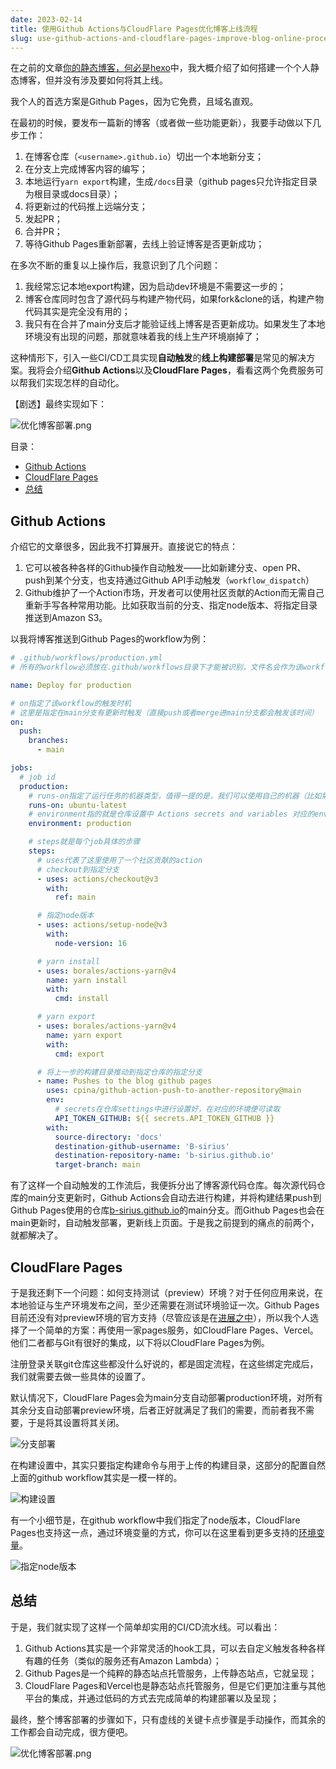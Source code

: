 ```yaml
---
date: 2023-02-14
title: 使用Github Actions与CloudFlare Pages优化博客上线流程
slug: use-github-actions-and-cloudflare-pages-improve-blog-online-process
---
```


在之前的文章[你的静态博客，何必是hexo](https://b-sirius.github.io/posts/use-nextjs-create-SSG-blog)中，我大概介绍了如何搭建一个个人静态博客，但并没有涉及要如何将其上线。

我个人的首选方案是Github Pages，因为它免费，且域名直观。

在最初的时候，要发布一篇新的博客（或者做一些功能更新），我要手动做以下几步工作：

1. 在博客仓库（`<username>.github.io`）切出一个本地新分支；
2. 在分支上完成博客内容的编写；
3. 本地运行`yarn export`构建，生成`/docs`目录（github pages只允许指定目录为根目录或docs目录）；
4. 将更新过的代码推上远端分支；
5. 发起PR；
6. 合并PR；
7. 等待Github Pages重新部署，去线上验证博客是否更新成功；

在多次不断的重复以上操作后，我意识到了几个问题：

1. 我经常忘记本地export构建，因为启动dev环境是不需要这一步的；
2. 博客仓库同时包含了源代码与构建产物代码，如果fork&clone的话，构建产物代码其实是完全没有用的；
3. 我只有在合并了main分支后才能验证线上博客是否更新成功。如果发生了本地环境没有出现的问题，那就意味着我的线上生产环境崩掉了；

这种情形下，引入一些CI/CD工具实现**自动触发**的**线上构建部署**是常见的解决方案。我将会介绍**Github Actions**以及**CloudFlare Pages**，看看这两个免费服务可以帮我们实现怎样的自动化。

【剧透】最终实现如下：

![优化博客部署.png](https://s2.loli.net/2023/02/14/iljSW7nucVfgAF1.png)

目录：

- [Github Actions](#github-actions)
- [CloudFlare Pages](#cloudflare-pages)
- [总结](#总结)


## Github Actions

介绍它的文章很多，因此我不打算展开。直接说它的特点：

1. 它可以被各种各样的Github操作自动触发——比如新建分支、open PR、push到某个分支，也支持通过Github API手动触发（`workflow_dispatch`）
2. Github维护了一个Action市场，开发者可以使用社区贡献的Action而无需自己重新手写各种常用功能。比如获取当前的分支、指定node版本、将指定目录推送到Amazon S3。

以我将博客推送到Github Pages的workflow为例：

```yml
# .github/workflows/production.yml
# 所有的workflow必须放在.github/workflows目录下才能被识别，文件名会作为该workflow的名称

name: Deploy for production

# on指定了该workflow的触发时机
# 这里是指定在main分支有更新时触发（直接push或者merge进main分支都会触发该时间）
on:
  push:
    branches:
      - main

jobs:
  # job id
  production:
    # runs-on指定了运行任务的机器类型，值得一提的是，我们可以使用自己的机器（比如需要支持内网环境），更多可以去了解“self-hosted runner”
    runs-on: ubuntu-latest
    # environment指的就是仓库设置中 Actions secrets and variables 对应的environment，用于区分变量环境
    environment: production

    # steps就是每个job具体的步骤
    steps:
      # uses代表了这里使用了一个社区贡献的action
      # checkout到指定分支
      - uses: actions/checkout@v3
        with:
          ref: main

      # 指定node版本
      - uses: actions/setup-node@v3
        with:
          node-version: 16

      # yarn install
      - uses: borales/actions-yarn@v4
        name: yarn install
        with:
          cmd: install

      # yarn export
      - uses: borales/actions-yarn@v4
        name: yarn export
        with:
          cmd: export

      # 将上一步的构建目录推动到指定仓库的指定分支
      - name: Pushes to the blog github pages
        uses: cpina/github-action-push-to-another-repository@main
        env:
          # secrets在仓库settings中进行设置好，在对应的环境便可读取
          API_TOKEN_GITHUB: ${{ secrets.API_TOKEN_GITHUB }}
        with:
          source-directory: 'docs'
          destination-github-username: 'B-sirius'
          destination-repository-name: 'b-sirius.github.io'
          target-branch: main
```

有了这样一个自动触发的工作流后，我便拆分出了博客源代码仓库。每次源代码仓库的main分支更新时，Github Actions会自动去进行构建，并将构建结果push到Github Pages使用的仓库[b-sirius.github.io](https://github.com/B-sirius/b-sirius.github.io)的main分支。而Github Pages也会在main更新时，自动触发部署，更新线上页面。于是我之前提到的痛点的前两个，就都解决了。

## CloudFlare Pages

于是我还剩下一个问题：如何支持测试（preview）环境？对于任何应用来说，在本地验证与生产环境发布之间，至少还需要在测试环境验证一次。Github Pages目前还没有对preview环境的官方支持（尽管应该是在[进展之中](https://github.com/community/community/discussions/7730)），所以我个人选择了一个简单的方案：再使用一家pages服务，如CloudFlare Pages、Vercel。他们二者都与Git有很好的集成，以下将以CloudFlare Pages为例。

注册登录关联git仓库这些都没什么好说的，都是固定流程，在这些绑定完成后，我们就需要去做一些具体的设置了。

默认情况下，CloudFlare Pages会为main分支自动部署production环境，对所有其余分支自动部署preview环境，后者正好就满足了我们的需要，而前者我不需要，于是将其设置将其关闭。

![分支部署](https://s2.loli.net/2023/02/14/HVPWFqh7Gwstz1J.png)

在构建设置中，其实只要指定构建命令与用于上传的构建目录，这部分的配置自然上面的github workflow其实是一模一样的。

![构建设置](https://s2.loli.net/2023/02/14/ZantFJBoziTp5XS.png)

有一个小细节是，在github workflow中我们指定了node版本，CloudFlare Pages也支持这一点，通过环境变量的方式，你可以在这里看到更多支持的[环境变量](https://developers.cloudflare.com/pages/platform/build-configuration/#environment-variables)。

![指定node版本](https://s2.loli.net/2023/02/14/oxYwl26eGp8daWS.png)

## 总结

于是，我们就实现了这样一个简单却实用的CI/CD流水线。可以看出：

1. Github Actions其实是一个非常灵活的hook工具，可以去自定义触发各种各样有趣的任务（类似的服务还有Amazon Lambda）；
2. Github Pages是一个纯粹的静态站点托管服务，上传静态站点，它就呈现；
3. CloudFlare Pages和Vercel也是静态站点托管服务，但是它们更加注重与其他平台的集成，并通过低码的方式去完成简单的构建部署以及呈现；

最终，整个博客部署的步骤如下，只有虚线的关键卡点步骤是手动操作，而其余的工作都会自动完成，很方便吧。

![优化博客部署.png](https://s2.loli.net/2023/02/14/iljSW7nucVfgAF1.png)